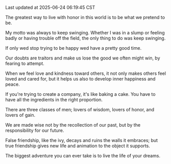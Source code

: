 Last updated at 2025-06-24 06:19:45 CST

The greatest way to live with honor in this world is to be what we pretend to be.

My motto was always to keep swinging. Whether I was in a slump or feeling badly or having trouble off the field, the only thing to do was keep swinging.

If only wed stop trying to be happy wed have a pretty good time.

Our doubts are traitors and make us lose the good we often might win, by fearing to attempt.

When we feel love and kindness toward others, it not only makes others feel loved and cared for, but it helps us also to develop inner happiness and peace.

If you're trying to create a company, it's like baking a cake. You have to have all the ingredients in the right proportion.

There are three classes of men; lovers of wisdom, lovers of honor, and lovers of gain.

We are made wise not by the recollection of our past, but by the responsibility for our future.

False friendship, like the ivy, decays and ruins the walls it embraces; but true friendship gives new life and animation to the object it supports.

The biggest adventure you can ever take is to live the life of your dreams.

